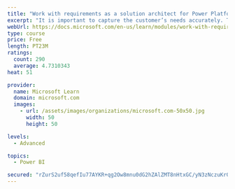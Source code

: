 ```yaml
---
title: "Work with requirements as a solution architect for Power Platform and Dynamics 365"
excerpt: "It is important to capture the customer’s needs accurately. This module explains how to capture requirements and identify functional and non-functional items."
webUrl: https://docs.microsoft.com/en-us/learn/modules/work-with-requirements/
type: course
price: Free
length: PT23M
ratings:
  count: 290
  average: 4.7310343
heat: 51

provider:
  name: Microsoft Learn
  domain: microsoft.com
  images:
    - url: /assets/images/organizations/microsoft.com-50x50.jpg
      width: 50
      height: 50

levels:
  - Advanced

topics:
  - Power BI

secured: "rZurS2uf58qefIu77AYKR+qg2Ow8mnu0dG2hZAlZMT8nHtxGC/yN3zNczuKr0IN+wXgQhVFrfk3TmUegnVLeNH7gkECOrguKeashp4RXBpcPCWPSIgQ3kqksQyiNO708L/fYRItiSxp9afTSjqY6kEp4gvZJCkxeRjELqtm//V8YtGLKgDwGfFQwwkxeW3PyOKjCkL//RjjjhasEn8p9cMoXOrDGiARPLxK8jTlqICDMavlZYU2XkhZpAfI5wDJoacbcTq6OOes4ZBk60YLBl5br3PRWY8oMGQZ0xDLCGiJnB11Fp3Xw9F1Lxj/NH08qYRYnlkkC144hpGdbU+tEevhwev2rzUMzPtQ6S6PuRas2xHutE14E7BcfJDav0m6s+IlBHJByCWZ30gFK+XalHlQvz42OfvfoIO14jHSIj0s=;ujWSMooZk6gDmQ92wpRrCA=="
---
```


